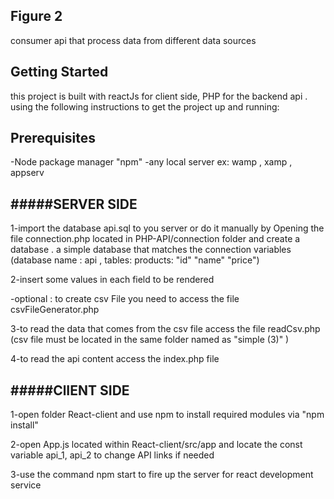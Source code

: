 Figure 2
--------------------
 consumer api that process data from different data sources

Getting Started
--------------------
 this project is built with reactJs for client side, PHP for the backend api . using the following instructions to get the project up and running:
 
Prerequisites
--------------------
-Node package manager "npm"
-any local server ex: wamp , xamp , appserv

#####SERVER SIDE 
--------------------
  1-import the database api.sql to you server or do it manually by Opening the file connection.php located in PHP-API/connection folder and create a database . a simple database that matches the connection variables (database name : api , tables: products: "id" "name" "price")
 
  2-insert some values in each field to be rendered  
 
-optional : to create csv File you need to access the file csvFileGenerator.php 
 
  3-to read the data that comes from the csv file access the file readCsv.php (csv file must be located in the same folder named as "simple (3)" )
 
  4-to read the api content access the index.php file 
  
  
#####ClIENT SIDE 
--------------------
   1-open folder React-client and use npm to install required modules via "npm install"
   
   2-open App.js located within React-client/src/app and locate the const variable api_1, api_2 to change API links if needed 
   
   3-use the command npm start to fire up the server for react development service
   
   